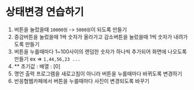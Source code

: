 # 상태변경 연습하기

1. 버튼을 눌렀을때 `10000원` -> `5000원`이 되도록 만들기
2. 증감버튼을 눌렀을때 1싹 숫자가 올라가고 감소버튼을 눌렀을때 1씩 숫자가 내려가도록 만들기
3. 버튼을 누를때마다 1~100사이의 랜덤한 숫자가 하나씩 추가되어 화면에 나오도록 만들기 ex => `1,44,56,23 ...`
4. ** 초기값 : 배열 : [0]
5. 명언 출력 프로그램을 새로고침이 아니라 버튼을 누를때마다 바뀌도록 변경하기
6. 반응협웹카페에서 버튼을 누를때마다 사진이 변경되도록 바꾸기
